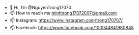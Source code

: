 - 👋 Hi, I’m @NguyenTrong17070
- 📫 How to reach me minhtrong17072007@gmail.com                        
- 📫 Instagram: https://www.instagram.com/trong170707/                    
- 📫 Facebook: https://www.facebook.com/100044841980848    
